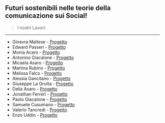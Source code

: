 
## Futuri sostenibili nelle teorie della comunicazione sui Social!
>I nostri Lavori:
---
- Ginevra Maltese - [Progetto](https://drive.google.com/file/d/1b2XyJx54bYj1KJBeZ0dVDeIfPd3qNcVX/view?usp=sharing)
- Edward Passeri - [Progetto](https://drive.google.com/file/d/11Wj1gjIKSYoVvdDQ8f_iPHJWnWgF7xZQ/view?usp=sharing)
- Monia Acaro - [Progetto](https://drive.google.com/file/d/19tRaPmDHGt_EPEmHDbuUVtpDA5C9GDYu/view?usp=sharing)
- Antonino Giacalone - [Progetto](https://drive.google.com/file/d/107RI4UgY5fdr9tAF8H-L4RA_6pV9d7ad/view?usp=sharing)
- Micaela Asaro - [Progetto](https://drive.google.com/file/d/1JZKIiaWAuIXvfYt28qB0tUj-PaHGwHVX/view?usp=sharing)
- Martina Rubino - [Progetto](https://drive.google.com/file/d/1UfSu7PO_fHiW6VcmcelXJIZF1HTUr9bB/view?usp=sharing)
- Melissa Falco - [Progetto](https://drive.google.com/file/d/17mY4G0m5kDJ-BXhgAuBEehNzO992ppGk/view?usp=sharing)
- Alessia Gancitano - [Progetto](https://drive.google.com/file/d/1fL2cEFPvIDTFgpze2XKoUtGUd_wgtwd0/view?usp=sharing)
- Giuseppe La Grutta - [Progetto](https://drive.google.com/file/d/1pE_xu3o9YnUUu5TYkaJ6Aaz_tnBjyH29/view?usp=sharing)
- Delia Asaro - [Progetto](https://drive.google.com/file/d/1ZXbKnN6mnB-a0K1krDZyCx7-k9r450WF/view?usp=sharing)
- Jonathan Ferreri - [Progetto](https://drive.google.com/file/d/1KE-7ZY3nL0eiIOqgdviW0Gm0VVoAdC5M/view?usp=sharing)
- Paolo Giacalone - [Progetto](https://drive.google.com/file/d/1R65t2UYj6lHK3WzzXjA-x5SkpO7KvHjI/view?usp=sharing)
- Samuele Cusumano - [Progetto](https://docs.google.com/presentation/d/1tq4MvlYJKnE6D-ue-jtQC5o-m69GZKcP/edit?usp=sharing&ouid=109208282203439835585&rtpof=true&sd=true)
- Valerio Tancredi - [Progetto](https://docs.google.com/presentation/d/1Zk_hy06EWhe2K8czf69SL6yYSgLifG3d/edit?usp=sharing&ouid=109208282203439835585&rtpof=true&sd=true)
- Enzo Uddin - [Progetto](https://docs.google.com/presentation/d/1i0MZ4EOe6dfpxahwvnJk2dAGy7uwLWnZ/edit?usp=sharing&ouid=109208282203439835585&rtpof=true&sd=true)
